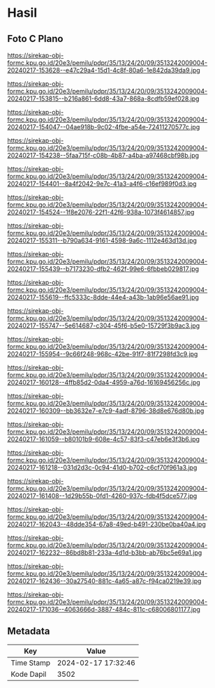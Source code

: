 # Hasil

## Foto C Plano

https://sirekap-obj-formc.kpu.go.id/20e3/pemilu/pdpr/35/13/24/20/09/3513242009004-20240217-153628--e47c29a4-15d1-4c8f-80a6-1e842da39da9.jpg

https://sirekap-obj-formc.kpu.go.id/20e3/pemilu/pdpr/35/13/24/20/09/3513242009004-20240217-153815--b216a861-6dd8-43a7-868a-8cdfb59ef028.jpg

https://sirekap-obj-formc.kpu.go.id/20e3/pemilu/pdpr/35/13/24/20/09/3513242009004-20240217-154047--04ae918b-9c02-4fbe-a54e-72411270577c.jpg

https://sirekap-obj-formc.kpu.go.id/20e3/pemilu/pdpr/35/13/24/20/09/3513242009004-20240217-154238--5faa715f-c08b-4b87-a4ba-a97468cbf98b.jpg

https://sirekap-obj-formc.kpu.go.id/20e3/pemilu/pdpr/35/13/24/20/09/3513242009004-20240217-154401--8a4f2042-9e7c-41a3-a4f6-c16ef989f0d3.jpg

https://sirekap-obj-formc.kpu.go.id/20e3/pemilu/pdpr/35/13/24/20/09/3513242009004-20240217-154524--1f8e2076-22f1-42f6-938a-1073f4614857.jpg

https://sirekap-obj-formc.kpu.go.id/20e3/pemilu/pdpr/35/13/24/20/09/3513242009004-20240217-155311--b790a634-9161-4598-9a6c-1112e463d13d.jpg

https://sirekap-obj-formc.kpu.go.id/20e3/pemilu/pdpr/35/13/24/20/09/3513242009004-20240217-155439--b7173230-dfb2-462f-99e6-6fbbeb029817.jpg

https://sirekap-obj-formc.kpu.go.id/20e3/pemilu/pdpr/35/13/24/20/09/3513242009004-20240217-155619--ffc5333c-8dde-44e4-a43b-1ab96e56ae91.jpg

https://sirekap-obj-formc.kpu.go.id/20e3/pemilu/pdpr/35/13/24/20/09/3513242009004-20240217-155747--5e614687-c304-45f6-b5e0-15729f3b9ac3.jpg

https://sirekap-obj-formc.kpu.go.id/20e3/pemilu/pdpr/35/13/24/20/09/3513242009004-20240217-155954--9c66f248-968c-42be-91f7-81f7298fd3c9.jpg

https://sirekap-obj-formc.kpu.go.id/20e3/pemilu/pdpr/35/13/24/20/09/3513242009004-20240217-160128--4ffb85d2-0da4-4959-a76d-16169456256c.jpg

https://sirekap-obj-formc.kpu.go.id/20e3/pemilu/pdpr/35/13/24/20/09/3513242009004-20240217-160309--bb3632e7-e7c9-4adf-8796-38d8e676d80b.jpg

https://sirekap-obj-formc.kpu.go.id/20e3/pemilu/pdpr/35/13/24/20/09/3513242009004-20240217-161059--b80101b9-608e-4c57-83f3-c47eb6e3f3b6.jpg

https://sirekap-obj-formc.kpu.go.id/20e3/pemilu/pdpr/35/13/24/20/09/3513242009004-20240217-161218--031d2d3c-0c94-41d0-b702-c6cf70f961a3.jpg

https://sirekap-obj-formc.kpu.go.id/20e3/pemilu/pdpr/35/13/24/20/09/3513242009004-20240217-161408--1d29b55b-0fd1-4260-937c-fdb4f5dce577.jpg

https://sirekap-obj-formc.kpu.go.id/20e3/pemilu/pdpr/35/13/24/20/09/3513242009004-20240217-162043--48dde354-67a8-49ed-b491-230be0ba40a4.jpg

https://sirekap-obj-formc.kpu.go.id/20e3/pemilu/pdpr/35/13/24/20/09/3513242009004-20240217-162232--86bd8b81-233a-4d1d-b3bb-ab76bc5e69a1.jpg

https://sirekap-obj-formc.kpu.go.id/20e3/pemilu/pdpr/35/13/24/20/09/3513242009004-20240217-162436--30a27540-881c-4a65-a87c-f94ca0219e39.jpg

https://sirekap-obj-formc.kpu.go.id/20e3/pemilu/pdpr/35/13/24/20/09/3513242009004-20240217-171036--4063666d-3887-484c-811c-c68006801177.jpg


## Metadata

| Key        | Value               |
| ---------- | ------------------- |
| Time Stamp | 2024-02-17 17:32:46 |
| Kode Dapil | 3502                |



